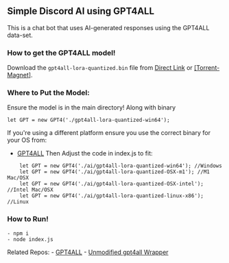 ﻿## Simple Discord AI using GPT4ALL

This is a chat bot that uses AI-generated responses using the GPT4ALL data-set.

### How to get the GPT4ALL model! 

Download the `gpt4all-lora-quantized.bin` file from [Direct Link](https://the-eye.eu/public/AI/models/nomic-ai/gpt4all/gpt4all-lora-quantized.bin) or [[Torrent-Magnet]](https://tinyurl.com/gpt4all-lora-quantized).

### Where to Put the Model:

Ensure the model is in the main directory! Along with binary

```
let GPT = new GPT4('./gpt4all-lora-quantized-win64'); 
```

If you're using a different platform ensure you use the correct binary for your OS from: 
- [GPT4ALL](https://github.com/nomic-ai/gpt4all)
Then Adjust the code in index.js to fit: 

```	
	let GPT = new GPT4('./ai/gpt4all-lora-quantized-win64'); //Windows
	let GPT = new GPT4('./ai/gpt4all-lora-quantized-OSX-m1'); //M1 Mac/OSX
	let GPT = new GPT4('./ai/gpt4all-lora-quantized-OSX-intel'); //Intel Mac/OSX
	let GPT = new GPT4('./ai/gpt4all-lora-quantized-linux-x86'); //Linux
```

### How to Run!
	- npm i 
	- node index.js


Related Repos:
	- [GPT4ALL](https://github.com/nomic-ai/gpt4all)
	- [Unmodified gpt4all Wrapper](https://github.com/realrasengan/gpt4all-wrapper-js)
